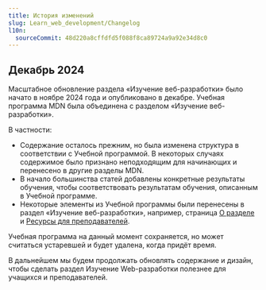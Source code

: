 ```yaml
---
title: История изменений
slug: Learn_web_development/Changelog
l10n:
  sourceCommit: 48d220a8cffdfd5f088f8ca89724a9a92e34d8c0
---
```


## Декабрь 2024

Масштабное обновление раздела «Изучение веб-разработки» было начато в ноябре 2024 года и опубликовано в декабре. Учебная программа MDN была объединена с разделом «Изучение веб-разработки».

В частности:

- Содержание осталось прежним, но была изменена структура в соответствии с Учебной программой. В некоторых случаях содержимое было признано неподходящим для начинающих и перенесено в другие разделы MDN.
- В начало большинства статей добавлены конкретные результаты обучения, чтобы соответствовать результатам обучения, описанным в Учебной программе.
- Некоторые элементы из Учебной программы были перенесены в раздел «Изучение веб-разработки», например, страница [О разделе](/ru/docs/Learn_web_development/About) и [Ресурсы для преподавателей](/ru/docs/Learn_web_development/Educators).

Учебная программа на данный момент сохраняется, но может считаться устаревшей и будет удалена, когда придёт время.

В дальнейшем мы будем продолжать обновлять содержание и дизайн, чтобы сделать раздел Изучение Web-разработки полезнее для учащихся и преподавателей.
